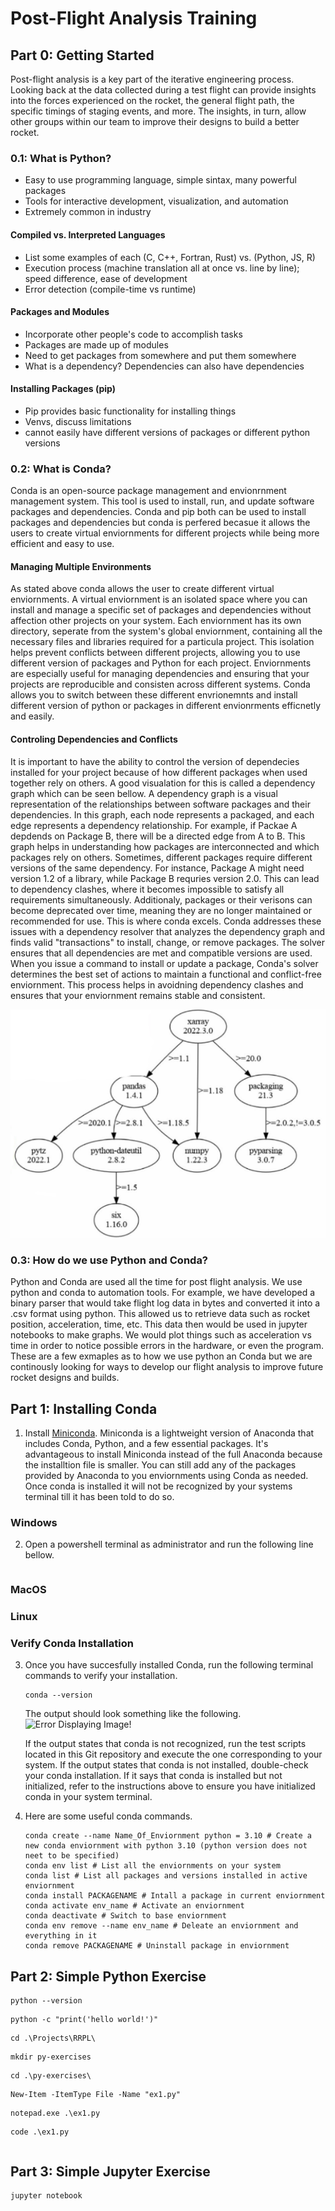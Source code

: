 # Post-Flight Analysis Training

## Part 0: Getting Started

Post-flight analysis is a key part of the iterative engineering process. Looking back at the data collected during a test flight can provide insights into the forces experienced on the rocket, the general flight path, the specific timings of staging events, and more. The insights, in turn, allow other groups within our team to improve their designs to build a better rocket.

### 0.1: What is Python?

- Easy to use programming language, simple sintax, many powerful packages
- Tools for interactive development, visualization, and automation
- Extremely common in industry  

#### Compiled vs. Interpreted Languages

- List some examples of each (C, C++, Fortran, Rust) vs. (Python, JS, R)
- Execution process (machine translation all at once vs. line by line); speed difference, ease of development
- Error detection (compile-time vs runtime)

#### Packages and Modules

- Incorporate other people's code to accomplish tasks
- Packages are made up of modules
- Need to get packages from somewhere and put them somewhere
- What is a dependency? Dependencies can also have dependencies

#### Installing Packages (pip)

- Pip provides basic functionality for installing things
- Venvs, discuss limitations
- cannot easily have different versions of packages or different python versions

### 0.2: What is Conda?

Conda is an open-source package management and envionrnment management system. This tool is used to install, run, and update software packages and dependencies. Conda and pip both can be used to install packages and dependencies but conda is perfered becasue it allows the users to create virtual enviornments for different projects while being more efficient and easy to use.

#### Managing Multiple Environments

As stated above conda allows the user to create different virtual enviornments. A virtual enviornment is an isolated space where you can install and manage a specific set of packages and dependencies without affection other projects on your system. Each enviornment has its own directory, seperate from the system's global enviornment, containing all the necessary files and libraries required for a particula project. This isolation helps prevent conflicts between different projects, allowing you to use different version of packages and Python for each project. Enviornments are especially useful for managing dependencies and ensuring that your projects are reproducible and consisten across different systems. Conda allows you to switch between these different envrionemnts and install different version of python or packages in different envionrments efficnetly and easily. 

#### Controling Dependencies and Conflicts

It is important to have the ability to control the version of dependecies installed for your project because of how different packages when used together rely on others. A good visualation for this is called a dependency graph which can be seen bellow. A dependency graph is a visual representation of the relationships between software packages and their dependencies. In this graph, each node represents a packaged, and each edge represents a dependency relationship. For example, if Packae A depdends on Package B, there will be a directed edge from A to B. This graph helps in understanding how packages are interconnected and which packages rely on others. Sometimes, different packages require different versions of the same dependency. For instance, Package A might need version 1.2 of a library, while Package B requries version 2.0. This can lead to dependency clashes, where it becomes impossible to satisfy all requirements simultaneously. Additionaly, packages or their verisons can become deprecated over time, meaning they are no longer maintained or recommended for use. This is where conda excels. Conda addresses these issues with a dependency resolver that analyzes the dependency graph and finds valid "transactions" to install, change, or remove packages. The solver ensures that all dependencies are met and compatible versions are used. When you issue a command to install or update a package, Conda's solver determines the best set of actions to maintain a functional and conflict-free enviornment. This process helps in avoidning dependency clashes and ensures that your enviornment remains stable and consistent.

![Error Displaying Image!](./gfx/dependency_graph.png "Dependency Graph Example")


### 0.3: How do we use Python and Conda?

Python and Conda are used all the time for post flight analysis. We use python and conda to automation tools. For example, we have developed a binary parser that would take flight log data in bytes and converted it into a .csv format using python. This allowed us to retrieve data such as rocket position, acceleration, time, etc. This data then would be used in jupyter notebooks to make graphs. We would plot things such as acceleration vs time in order to notice possible errors in the hardware, or even the program. These are a few exmaples as to how we use python an Conda but we are continously looking for ways to develop our flight analysis to improve future rocket designs and builds. 

## Part 1: Installing Conda
1. Install [Miniconda](https://docs.anaconda.com/miniconda/#quick-command-line-install). Miniconda is a lightweight version of Anaconda that includes Conda, Python, and a few essential packages. It's advantageous to install Miniconda instead of the full Anaconda because the installtion file is smaller. You can still add any of the packages provided by Anaconda to you enviornments using Conda as needed. Once conda is installed it will not be recognized by your systems terminal till it has been told to do so.
### Windows
2. Open a powershell terminal as administrator and run the following line bellow.
    ```Shell
    ```
### MacOS

### Linux

### Verify Conda Installation
3. Once you have succesfully installed Conda, run the following terminal commands to verify your installation.
    ```Shell
    conda --version
    ```
    The output should look something like the following.
    ![Error Displaying Image!](.gfx/Conda_Install_Verification.png "Installation Verification")

    If the output states that conda is not recognized, run the test scripts located in this Git repository and execute the one corresponding to your system. If the output states that conda is not installed, double-check your conda installation. If it says that conda is installed but not initialized, refer to the instructions above to ensure you have initialized conda in your system terminal.

4. Here are some useful conda commands.
    ```Shell
    conda create --name Name_Of_Enviornment python = 3.10 # Create a new conda enviornment with python 3.10 (python version does not neet to be specified)
    conda env list # List all the enviornments on your system
    conda list # List all packages and versions installed in active enviornment
    conda install PACKAGENAME # Intall a package in current enviornment
    conda activate env_name # Activate an enviornment
    conda deactivate # Switch to base enviornment
    conda env remove --name env_name # Deleate an enviornment and everything in it
    conda remove PACKAGENAME # Uninstall package in enviornment
    ```
## Part 2: Simple Python Exercise

```Shell
python --version
```

```Shell
python -c "print('hello world!')"
```

```Shell
cd .\Projects\RRPL\
```

```Shell
mkdir py-exercises
```

```Shell
cd .\py-exercises\
```

```Shell
New-Item -ItemType File -Name "ex1.py"
```

```Shell
notepad.exe .\ex1.py
```

```Shell
code .\ex1.py
```

```Python
```

## Part 3: Simple Jupyter Exercise

```Shell
jupyter notebook
```
